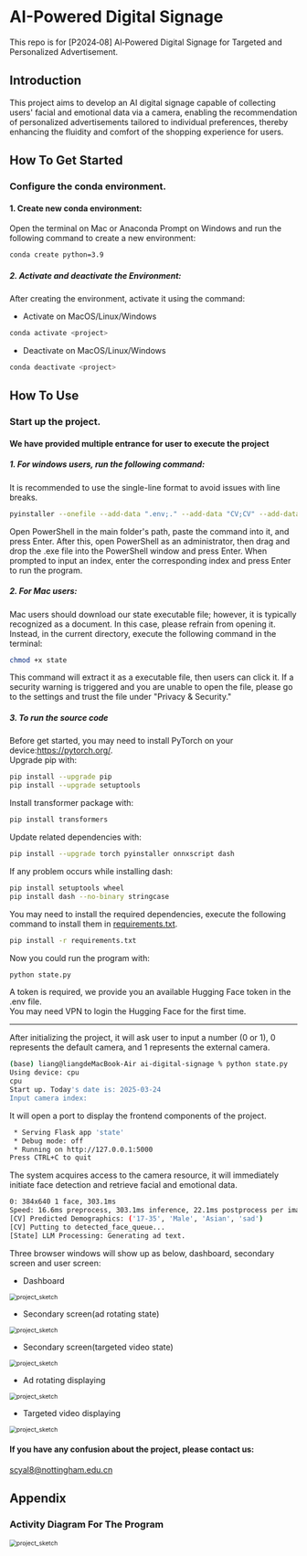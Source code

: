 # AI-Powered Digital Signage
This repo is for [P2024‑08] AI‑Powered Digital Signage for Targeted and Personalized Advertisement.

## Introduction
This project aims to develop an AI digital signage capable of collecting users' facial and emotional data via a camera, enabling the recommendation of personalized advertisements tailored to individual preferences, thereby enhancing the fluidity and comfort of the shopping experience for users.

## How To Get Started
###  Configure the conda environment.
#### 1. Create new conda environment: 
Open the terminal on Mac or Anaconda Prompt on Windows and run the following command to create a new environment: 
```bash
conda create python=3.9
```
 ##### 2. Activate and deactivate the Environment:

 After creating the environment, activate it using the command:
 - Activate on MacOS/Linux/Windows
 ```bash
conda activate <project>
```
- Deactivate on MacOS/Linux/Windows
 ```bash
conda deactivate <project>
```
## How To Use
### Start up the project.
#### We have provided multiple entrance for user to execute the project
##### 1. For windows users, run the following command:
It is recommended to use the single-line format to avoid issues with line breaks.
 ```bash
pyinstaller --onefile --add-data ".env;." --add-data "CV;CV" --add-data "static\Videos;static\Videos" --add-data "data_integration\templates;data_integration\templates" --add-data "static;static" --add-data "advertisements.db;." state.py
```
Open PowerShell in the main folder's path, paste the command into it, and press Enter.
After this, open PowerShell as an administrator, then drag and drop the .exe file into the PowerShell window and press Enter.
When prompted to input an index, enter the corresponding index and press Enter to run the program.
##### 2. For Mac users:
Mac users should download our state executable file; however, it is typically recognized as a document. In this case, please refrain from opening it. Instead, in the current directory, execute the following command in the terminal:
 ```bash
chmod +x state
```
This command will extract it as a executable file, then users can click it. If a security warning is triggered and you are unable to open the file, please go to the settings and trust the file under "Privacy \& Security."  
##### 3. To run the source code
Before get started, you may need to install PyTorch on your device:https://pytorch.org/.    
Upgrade pip with:   
 ```bash
pip install --upgrade pip
pip install --upgrade setuptools
```
Install transformer package with:
```bash
pip install transformers
```
Update related dependencies with:
```bash
pip install --upgrade torch pyinstaller onnxscript dash
```
If any problem occurs while installing dash:
```bash
pip install setuptools wheel
pip install dash --no-binary stringcase
```
You may need to install the required dependencies, execute the following command to install them in [requirements.txt](requirements.txt).
```bash
pip install -r requirements.txt
```
Now you could run the program with:
```bash
python state.py
```
A token is required, we provide you an available Hugging Face token in the .env file.   
You may need VPN to login the Hugging Face for the first time.
***
After initializing the project, it will ask user to input a number (0 or 1), 0 represents the default camera, and 1 represents the external camera.
```bash
(base) liang@liangdeMacBook-Air ai-digital-signage % python state.py 
Using device: cpu
cpu
Start up. Today's date is: 2025-03-24
Input camera index: 
```
It will open a port to display the frontend components of the project.
```bash
 * Serving Flask app 'state'
 * Debug mode: off
 * Running on http://127.0.0.1:5000
Press CTRL+C to quit
```
 The system acquires access to the camera resource, it will immediately initiate face detection and retrieve facial and emotional data.
```bash
0: 384x640 1 face, 303.1ms
Speed: 16.6ms preprocess, 303.1ms inference, 22.1ms postprocess per image at shape (1, 3, 384, 640)
[CV] Predicted Demographics: ('17-35', 'Male', 'Asian', 'sad')
[CV] Putting to detected_face_queue...
[State] LLM Processing: Generating ad text.
```
Three browser windows will show up as below, dashboard, secondary screen and user screen:
- Dashboard
<img src="./images/dashboard4.png" alt="project_sketch" style="zoom:75%;" />

- Secondary screen(ad rotating state)
<img src="./images/second2.png" alt="project_sketch" style="zoom:75%;" />

- Secondary screen(targeted video state)
<img src="./images/second.png" alt="project_sketch" style="zoom:75%;" />

- Ad rotating displaying
<img src="./images/ad2.jpg" alt="project_sketch" style="zoom:75%;" />

- Targeted video displaying
<img src="./images/target.jpeg" alt="project_sketch" style="zoom:75%;" />

#### If you have any confusion about the project, please contact us:
scyal8@nottingham.edu.cn

## Appendix
### Activity Diagram For The Program
<img src="./images/project_sketch.png" alt="project_sketch" style="zoom:75%;" />